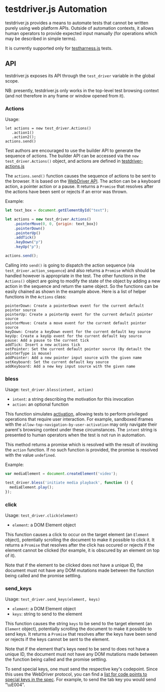 # testdriver.js Automation

testdriver.js provides a means to automate tests that cannot be
written purely using web platform APIs. Outside of automation
contexts, it allows human operators to provide expected input
manually (for operations which may be described in simple terms).

It is currently supported only for [testharness.js](testharness)
tests.

## API

testdriver.js exposes its API through the `test_driver` variable in
the global scope.

NB: presently, testdriver.js only works in the top-level test browsing
context (and not therefore in any frame or window opened from it).

### Actions
Usage: 
```
let actions = new test_driver.Actions()
   .action1()
   .action2();
actions.send()
```

Test authors are encouraged to use the builder API to generate the sequence of actions. The builder
API can be accessed via the `new test_driver.Actions()` object, and actions are defined in [testdriver-actions.js](https://github.com/web-platform-tests/wpt/blob/master/resources/testdriver-actions.js) 

The `actions.send()` function causes the sequence of actions to be sent to the browser. It is based on the [WebDriver API](https://w3c.github.io/webdriver/#actions).
The action can be a keyboard action, a pointer action or a pause. It returns a `Promise` that
resolves after the actions have been sent or rejects if an error was thrown.


Example:

```js
let text_box = document.getElementById("text");

let actions = new test_driver.Actions()
    .pointerMove(0, 0, {origin: text_box})
    .pointerDown()
    .pointerUp()
    .addTick()
    .keyDown("p")
    .keyUp("p");

actions.send();
```

Calling into `send()` is going to dispatch the action sequence (via `test_driver.action_sequence`) and also returns a `Promise` which should be handled however is appropriate in the test. The other functions in the `Actions()` object are going to modify the state of the object by adding a new action in the sequence and return the same object. So the functions can be easily chained as shown in the example above. Here is a list of helper functions in the `Actions` class:

```
pointerDown: Create a pointerDown event for the current default pointer source
pointerUp: Create a pointerUp event for the current default pointer source
pointerMove: Create a move event for the current default pointer source
keyDown: Create a keyDown event for the current default key source
keyUp: Create a keyUp event for the current default key source
pause: Add a pause to the current tick
addTick: Insert a new actions tick
setPointer: Set the current default pointer source (By detault the pointerType is mouse)
addPointer: Add a new pointer input source with the given name
setKeyboard: Set the current default key source
addKeyboard: Add a new key input source with the given name
```

### bless

Usage: `test_driver.bless(intent, action)`
 * `intent`: a string describing the motivation for this invocation
 * `action`: an optional function

This function simulates [activation][activation], allowing tests to
perform privileged operations that require user interaction. For
example, sandboxed iframes with the
`allow-top-navigation-by-user-activation` may only navigate their
parent's browsing context under these circumstances. The `intent`
string is presented to human operators when the test is not run in
automation.

This method returns a promise which is resolved with the result of
invoking the `action` function. If no such function is provided, the
promise is resolved with the value `undefined`.

Example:

```js
var mediaElement = document.createElement('video');

test_driver.bless('initiate media playback', function () {
  mediaElement.play();
});
```

### click

Usage: `test_driver.click(element)`
 * `element`: a DOM Element object

This function causes a click to occur on the target element (an
`Element` object), potentially scrolling the document to make it
possible to click it. It returns a `Promise` that resolves after the
click has occured or rejects if the element cannot be clicked (for
example, it is obscured by an element on top of it).

Note that if the element to be clicked does not have a unique ID, the
document must not have any DOM mutations made between the function
being called and the promise settling.

### send_keys

Usage: `test_driver.send_keys(element, keys)`
 * `element`: a DOM Element object
 * `keys`: string to send to the element

This function causes the string `keys` to be send to the target
element (an `Element` object), potentially scrolling the document to
make it possible to send keys. It returns a `Promise` that resolves
after the keys have been send or rejects if the keys cannot be sent
to the element.

Note that if the element that's keys need to be send to does not have
a unique ID, the document must not have any DOM mutations made
between the function being called and the promise settling.

To send special keys, one must send the respective key's codepoint. Since this uses the WebDriver protocol, you can find a [list for code points to special keys in the spec](https://w3c.github.io/webdriver/webdriver-spec.html#keyboard-actions).
For example, to send the tab key you would send "\uE004".

[activation]: https://html.spec.whatwg.org/multipage/interaction.html#activation
